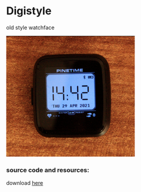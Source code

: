 # Digistyle
old style watchface

![Digistyle](https://raw.githubusercontent.com/ZephyrLabs/Watchfaces/gh-pages/docs/Digistyle/Digistyle.png "Digistyle")

### source code and resources:
download [here](https://github.com/ZephyrLabs/Watchfaces/raw/gh-pages/docs/Digistyle/digistyle.zip)